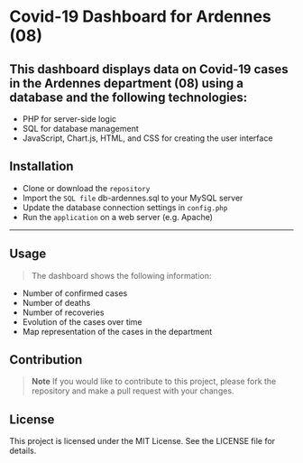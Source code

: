 # Covid-19 Dashboard for Ardennes (08)
## This dashboard displays data on Covid-19 cases in the Ardennes department (08) using a database and the following technologies:

- PHP for server-side logic
- SQL for database management
- JavaScript, Chart.js, HTML, and CSS for creating the user interface
## Installation
- Clone or download the `repository`
- Import the `SQL file` db-ardennes.sql to your MySQL server
- Update the database connection settings in `config.php`
- Run the `application` on a web server (e.g. Apache)
---
## Usage
> The dashboard shows the following information:
- Number of confirmed cases
- Number of deaths
- Number of recoveries
- Evolution of the cases over time
- Map representation of the cases in the department
## Contribution
> **Note** If you would like to contribute to this project, please fork the repository and make a pull request with your changes.

## License
This project is licensed under the MIT License. See the LICENSE file for details.
